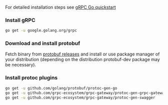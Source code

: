 For detailed installation steps see [gRPC Go quickstart](https://grpc.io/docs/quickstart/go.html)

### Install gRPC
```sh
go get -u google.golang.org/grpc
```

### Download and install protobuf
Fetch binary from [protobuf releases](https://github.com/google/protobuf/releases) and install or use package manager of your distribution (depending on the distribution protobuf-dev package may be necessary).

### Install protoc plugins
```sh
go get -u github.com/golang/protobuf/protoc-gen-go
go get -u github.com/grpc-ecosystem/grpc-gateway/protoc-gen-grpc-gateway
go get -u github.com/grpc-ecosystem/grpc-gateway/protoc-gen-swagger
```
